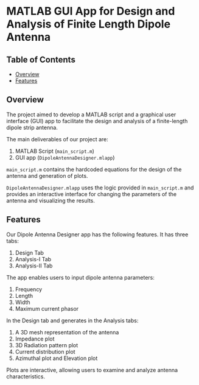 # MATLAB GUI App for Design and Analysis of Finite Length Dipole Antenna

## Table of Contents

- [Overview](#overview)
- [Features](#features)

## Overview

The project aimed to develop a MATLAB script and a graphical user interface (GUI) app to facilitate the design and analysis of a finite-length dipole strip antenna.

The main deliverables of our project are:
1. MATLAB Script (`main_script.m`)
2. GUI app (`DipoleAntennaDesigner.mlapp`)

`main_script.m` contains the hardcoded equations for the design of the antenna and generation of plots.

`DipoleAntennaDesigner.mlapp` uses the logic provided in `main_script.m` and provides an interactive interface for changing the parameters of the antenna and visualizing the results.

## Features

Our Dipole Antenna Designer app has the following features. It has three tabs:
1. Design Tab
2. Analysis-I Tab
3. Analysis-II Tab

The app enables users to input dipole antenna parameters:
1. Frequency
2. Length
3. Width
4. Maximum current phasor

In the Design tab and generates in the Analysis tabs:
1. A 3D mesh representation of the antenna
2. Impedance plot
3. 3D Radiation pattern plot
4. Current distribution plot
5. Azimuthal plot and Elevation plot

Plots are interactive, allowing users to examine and analyze antenna characteristics.
